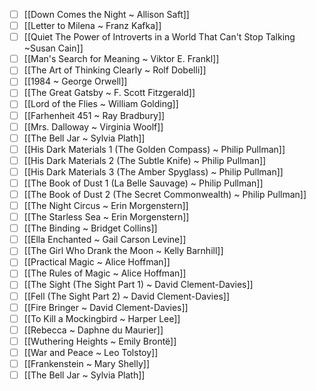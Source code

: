- [ ] [[Down Comes the Night ~ Allison Saft]]
- [ ] [[Letter to Milena ~ Franz Kafka]]
- [ ] [[Quiet The Power of Introverts in a World That Can't Stop Talking ~Susan Cain]]
- [ ] [[Man's Search for Meaning ~ Viktor E. Frankl]]
- [ ] [[The Art of Thinking Clearly ~ Rolf Dobelli]]
- [ ] [[1984 ~ George Orwell]]
- [ ] [[The Great Gatsby ~ F. Scott Fitzgerald]]
- [ ] [[Lord of the Flies ~ William Golding]]
- [ ] [[Farhenheit 451 ~ Ray Bradbury]]
- [ ] [[Mrs. Dalloway ~ Virginia Woolf]]
- [ ] [[The Bell Jar ~ Sylvia Plath]]
- [ ] [[His Dark Materials 1 (The Golden Compass) ~ Philip Pullman]]
- [ ] [[His Dark Materials 2 (The Subtle Knife) ~ Philip Pullman]]
- [ ] [[His Dark Materials 3 (The Amber Spyglass) ~ Philip Pullman]]
- [ ] [[The Book of Dust 1 (La Belle Sauvage)  ~ Philip Pullman]]
- [ ] [[The Book of Dust 2 (The Secret Commonwealth) ~ Philip Pullman]]
- [ ] [[The Night Circus ~ Erin Morgenstern]]
- [ ] [[The Starless Sea ~ Erin Morgenstern]]
- [ ] [[The Binding ~ Bridget Collins]]
- [ ] [[Ella Enchanted ~ Gail Carson Levine]]
- [ ] [[The Girl Who Drank the Moon ~ Kelly Barnhill]]
- [ ] [[Practical Magic ~ Alice Hoffman]]
- [ ] [[The Rules of Magic ~ Alice Hoffman]]
- [ ] [[The Sight (The Sight Part 1) ~ David Clement-Davies]]
- [ ] [[Fell (The Sight Part 2) ~ David Clement-Davies]]
- [ ] [[Fire Bringer ~ David Clement-Davies]]
- [ ] [[To Kill a Mockingbird ~ Harper Lee]]
- [ ] [[Rebecca ~ Daphne du Maurier]]
- [ ] [[Wuthering Heights ~ Emily Brontë]]
- [ ] [[War and Peace ~ Leo Tolstoy]]
- [ ] [[Frankenstein ~ Mary Shelly]]
- [ ] [[The Bell Jar ~ Sylvia Plath]]
